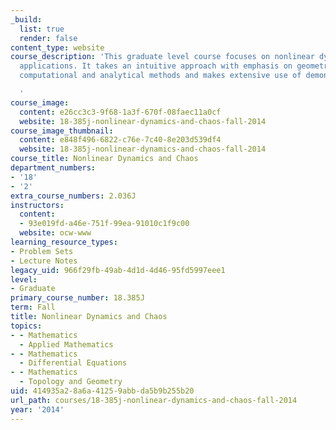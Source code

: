 ```yaml
---
_build:
  list: true
  render: false
content_type: website
course_description: 'This graduate level course focuses on nonlinear dynamics with
  applications. It takes an intuitive approach with emphasis on geometric thinking,
  computational and analytical methods and makes extensive use of demonstration software.

  '
course_image:
  content: e26cc3c3-9f68-1a3f-670f-08faec11a0cf
  website: 18-385j-nonlinear-dynamics-and-chaos-fall-2014
course_image_thumbnail:
  content: e848f496-6822-c76e-7c40-8e203d539df4
  website: 18-385j-nonlinear-dynamics-and-chaos-fall-2014
course_title: Nonlinear Dynamics and Chaos
department_numbers:
- '18'
- '2'
extra_course_numbers: 2.036J
instructors:
  content:
  - 93e019fd-a46e-751f-99ea-91010c1f9c00
  website: ocw-www
learning_resource_types:
- Problem Sets
- Lecture Notes
legacy_uid: 966f29fb-49ab-4d1d-4d46-95fd5997eee1
level:
- Graduate
primary_course_number: 18.385J
term: Fall
title: Nonlinear Dynamics and Chaos
topics:
- - Mathematics
  - Applied Mathematics
- - Mathematics
  - Differential Equations
- - Mathematics
  - Topology and Geometry
uid: 414935a2-8a6a-4125-9abb-da5b9b255b20
url_path: courses/18-385j-nonlinear-dynamics-and-chaos-fall-2014
year: '2014'
---
```

